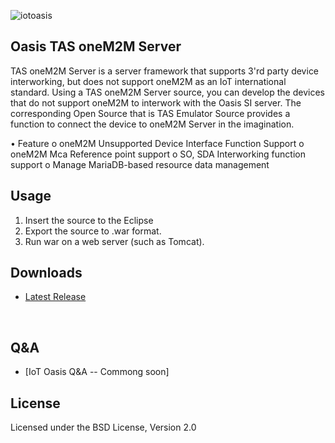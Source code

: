 ![iotoasis](https://github.com/iotoasis/SO/blob/master/logo_oasis_m.png)


## Oasis TAS oneM2M Server

TAS oneM2M Server is a server framework that supports 3'rd party device interworking, but does not support oneM2M as an IoT international standard. Using a TAS oneM2M Server source, you can develop the devices that do not support oneM2M to interwork with the Oasis SI server. The corresponding Open Source that is TAS Emulator Source provides a function to connect the device to oneM2M Server in the imagination.

  •	Feature
    o	oneM2M Unsupported Device Interface Function Support
    o	oneM2M Mca Reference point support
    o	SO, SDA Interworking function support
    o	 Manage MariaDB-based resource data management


## Usage
1. Insert the source to the Eclipse
2. Export the source to .war format.
3. Run war on a web server (such as Tomcat).


## Downloads
 - [Latest Release](https://github.com/iotoasis/TAS/releases/)

<br>

## Q&A
 - [IoT Oasis Q&A -- Commong soon]


## License
Licensed under the BSD License, Version 2.0
<br>


